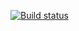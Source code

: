 [![Build status](https://ci.appveyor.com/api/projects/status/h4ir54ejuoxv8t9j/branch/main?svg=true)](https://ci.appveyor.com/project/KseniyaEvgenievna/avtodz2/branch/main)
